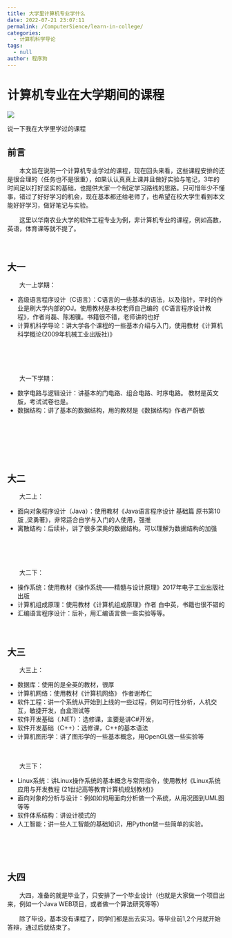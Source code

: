 ```yaml
---
title: 大学里计算机专业学什么
date: 2022-07-21 23:07:11
permalink: /ComputerSience/learn-in-college/
categories:  
  - 计算机科学导论
tags: 
  - null
author: 程序狗
---
```

# 计算机专业在大学期间的课程

![](https://image.peterjxl.com/blog/87.png)

说一下我在大学里学过的课程

<!-- more -->

## 前言

　　本文旨在说明一个计算机专业学过的课程，现在回头来看，这些课程安排的还是很合理的（任务也不是很重），如果认认真真上课并且做好实验与笔记，3年的时间足以打好坚实的基础，也提供大家一个制定学习路线的思路。只可惜年少不懂事，错过了好好学习的机会，现在基本都还给老师了，也希望在校大学生看到本文能好好学习，做好笔记与实验。

　　这里以华南农业大学的软件工程专业为例，非计算机专业的课程，例如高数，英语，体育课等就不提了。

　　



## 大一

　　大一上学期：

* 高级语言程序设计（C语言）：C语言的一些基本的语法，以及指针，平时的作业是刷大学内部的OJ。使用教材是本校老师自己编的《C语言程序设计教程》，作者肖磊、陈湘骥。书籍很不错，老师讲的也好
* 计算机科学导论：讲大学各个课程的一些基本介绍与入门，使用教材《计算机科学概论(2009年机械工业出版社)》

　　

　　

　　大一下学期：

* 数字电路与逻辑设计：讲基本的门电路、组合电路、时序电路。 教材是英文版，考试试卷也是。
* 数据结构：讲了基本的数据结构，用的教材是《数据结构》作者严蔚敏

　　

　　

　　

## 大二

　　大二上：

* 面向对象程序设计（Java）：使用教材《Java语言程序设计 基础篇 原书第10版 ,梁勇著》，非常适合自学与入门的人使用，强推
* 离散结构：后续补，讲了很多深奥的数据结构。可以理解为数据结构的加强

　　

　　

　　大二下：

* 操作系统：使用教材《操作系统——精髓与设计原理》2017年电子工业出版社出版
* 计算机组成原理：使用教材《计算机组成原理》作者 白中英，书籍也很不错的
* 汇编语言程序设计：后补，用汇编语言做一些实验等等。

　　

## 大三

　　大三上：

* 数据库：使用的是全英的教材，很厚
* 计算机网络：使用教材《计算机网络》 作者谢希仁
* 软件工程：讲一个系统从开始到上线的一些过程，例如可行性分析，人机交互，敏捷开发，白盒测试等
* 软件开发基础（.NET）：选修课，主要是讲C#开发，
* 软件开发基础（C++）：选修课，C++的基本语法
* 计算机图形学：讲了图形学的一些基本概念，用OpenGL做一些实验等

　　

　　大三下：

* Linux系统：讲Linux操作系统的基本概念与常用指令，使用教材《Linux系统应用与开发教程 (21世纪高等教育计算机规划教材)》
* 面向对象的分析与设计：例如如何用面向分析做一个系统，从用况图到UML图等等
* 软件体系结构：讲设计模式的
* 人工智能：讲一些人工智能的基础知识，用Python做一些简单的实验。

　　

　　

## 大四

　　大四，准备的就是毕业了，只安排了一个毕业设计（也就是大家做一个项目出来，例如一个Java WEB项目，或者做一个算法研究等等）

　　除了毕设，基本没有课程了，同学们都是出去实习。等毕业前1,2个月就开始答辩，通过后就结束了。

　　